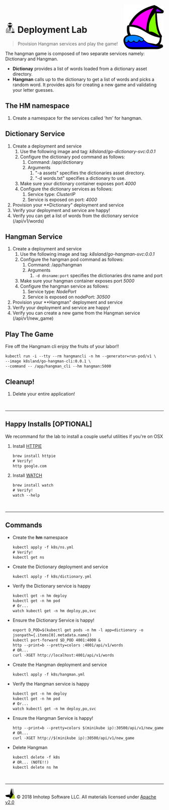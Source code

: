 <img src="../assets/k8sland.png" align="right" width="128" height="auto"/>

<br/>

# <img src="../assets/lab.png" width="32" height="auto"/> Deployment Lab

> Provision Hangman services and play the game!

The hangman game is composed of two separate services namely: Dictionary and Hangman.

+ **Dictionay** provides a list of words loaded from a dictionary asset directory.
+ **Hangman** calls up to the dictionary to get a list of words and picks a random word.
  It provides apis for creating a new game and validating your letter guesses.

## The HM namespace

1. Create a namespace for the services called 'hm' for hangman.

## Dictionary Service

1. Create a deployment and service
   1. Use the following image and tag: *k8sland/go-dictionary-svc:0.0.1*
   2. Configure the dictionary pod command as follows:
      1. Command: /app/dictionary
      2. Arguments
         1. "-a assets" specifies the dictionaries asset directory.
         2. "-d words.txt" specifies a dictionary to use.
   3. Make sure your dictionary container exposes port *4000*
   4. Configure the dictionary services as follows:
      1. Service type: *ClusterIP*
      2. Service is exposed on port: *4000*
1. Provision your **Dictionary" deployment and service
1. Verify your deployment and service are happy!
1. Verify you can get a list of words from the dictionary service (/api/v1/words)

## Hangman Service

1. Create a deployment and service
   1. Use the following image and tag: *k8sland/go-hangman-svc:0.0.1*
   1. Configure the hangman pod command as follows:
      1. Command: /app/hangman
      1. Arguments
         1. `-d dnsname:port` specifies the dictionaries dns name and port
   1. Make sure your hangman container exposes port *5000*
   1. Configure the hangman service as follows:
      1. Service type: *NodePort*
      1. Service is exposed on nodePort: *30500*
1. Provision your **Hangman" deployment and service
1. Verify your deployment and service are happy!
1. Verify you can create a new game from the Hangman service (/api/v1/new_game)

## Play The Game

Fire off the Hangmam cli enjoy the fruits of your labor!!

```shell
kubectl run -i --tty --rm hangmancli -n hm --generator=run-pod/v1 \
--image k8sland/go-hangman-cli:0.0.1 \
--command -- /app/hangman_cli --hm hangman:5000
```

## Cleanup!

1. Delete your entire application!


<br/>

---
## Happy Installs [OPTIONAL]

We recommand for the lab to install a couple useful utilities if you're on OSX

1. Install [HTTPIE](https://httpie.org)

   ```shell
   brew install httpie
   # Verify!
   http google.com
   ```

2. Install [WATCH](http://osxdaily.com/2010/08/22/install-watch-command-on-os-x)

    ```shell
    brew install watch
    # Verify!
    watch --help
    ```

<br/>

---
## Commands

- Create the **hm** namespace

  ```shell
  kubectl apply -f k8s/ns.yml
  # Verify!
  kubectl get ns
  ```

- Create the Dictionary deployment and service

  ```shell
  kubectl apply -f k8s/dictionary.yml
  ```

- Verify the Dictionary service is happy

  ```shell
  kubectl get -n hm deploy
  kubectl get -n hm pod
  # Or...
  watch kubectl get -n hm deploy,po,svc
  ```

- Ensure the Dictionary Service is happy!

  ```shell
  export D_POD=$(kubectl get pods -n hm -l app=dictionary -o jsonpath={.items[0].metadata.name})
  kubectl port-forward $D_POD 4001:4000 &
  http --print=b --pretty=colors :4001/api/v1/words
  # OR...
  curl -XGET http://localhost:4001/api/v1/words
  ```

- Create the Hangman deployment and service

  ```shell
  kubectl apply -f k8s/hangman.yml
  ```

- Verify the Hangman service is happy

  ```shell
  kubectl get -n hm deploy
  kubectl get -n hm pod
  # Or...
  watch kubectl get -n hm deploy,po,svc
  ```

- Ensure the Hangman Service is happy!

  ```shell
  http --print=b --pretty=colors $(minikube ip):30500/api/v1/new_game
  # OR...
  curl -XGET http://$(minikube ip):30500/api/v1/new_game
  ```

- Delete Hangman

  ```shell
  kubectl delete -f k8s
  # OR... (NOTE!!)
  kubectl delete ns hm
  ```

<br/>

---
<img src="../assets/imhotep_logo.png" width="32" height="auto"/> © 2018 Imhotep Software LLC.
All materials licensed under [Apache v2.0](http://www.apache.org/licenses/LICENSE-2.0)
